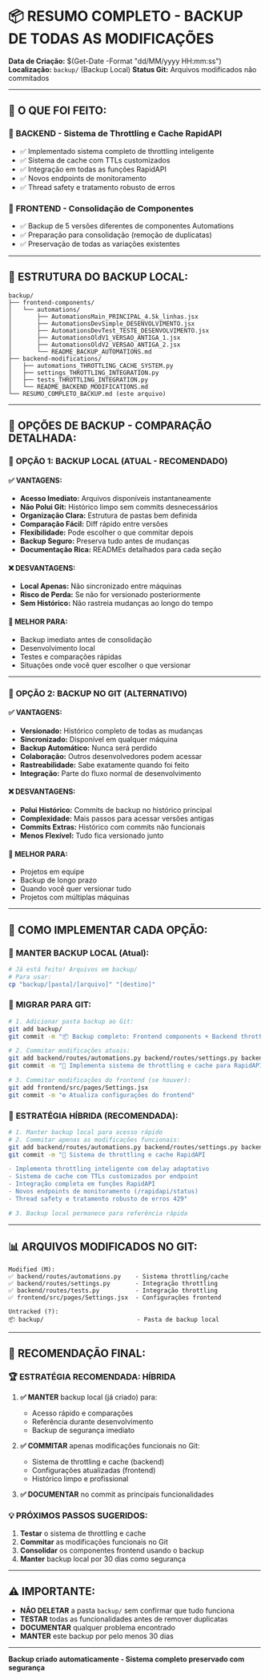 # 📦 RESUMO COMPLETO - BACKUP DE TODAS AS MODIFICAÇÕES

**Data de Criação:** $(Get-Date -Format "dd/MM/yyyy HH:mm:ss")
**Localização:** `backup/` (Backup Local)
**Status Git:** Arquivos modificados não commitados

---

## 🎯 O QUE FOI FEITO:

### 🔧 **BACKEND - Sistema de Throttling e Cache RapidAPI**
- ✅ Implementado sistema completo de throttling inteligente
- ✅ Sistema de cache com TTLs customizados
- ✅ Integração em todas as funções RapidAPI
- ✅ Novos endpoints de monitoramento
- ✅ Thread safety e tratamento robusto de erros

### 🎨 **FRONTEND - Consolidação de Componentes**
- ✅ Backup de 5 versões diferentes de componentes Automations
- ✅ Preparação para consolidação (remoção de duplicatas)
- ✅ Preservação de todas as variações existentes

---

## 📂 ESTRUTURA DO BACKUP LOCAL:

```
backup/
├── frontend-components/
│   └── automations/
│       ├── AutomationsMain_PRINCIPAL_4.5k_linhas.jsx
│       ├── AutomationsDevSimple_DESENVOLVIMENTO.jsx
│       ├── AutomationsDevTest_TESTE_DESENVOLVIMENTO.jsx
│       ├── AutomationsOldV1_VERSAO_ANTIGA_1.jsx
│       ├── AutomationsOldV2_VERSAO_ANTIGA_2.jsx
│       └── README_BACKUP_AUTOMATIONS.md
├── backend-modifications/
│   ├── automations_THROTTLING_CACHE_SYSTEM.py
│   ├── settings_THROTTLING_INTEGRATION.py
│   ├── tests_THROTTLING_INTEGRATION.py
│   └── README_BACKEND_MODIFICATIONS.md
└── RESUMO_COMPLETO_BACKUP.md (este arquivo)
```

---

## 🔄 OPÇÕES DE BACKUP - COMPARAÇÃO DETALHADA:

### 📍 **OPÇÃO 1: BACKUP LOCAL (ATUAL - RECOMENDADO)**

#### ✅ **VANTAGENS:**
- **Acesso Imediato:** Arquivos disponíveis instantaneamente
- **Não Polui Git:** Histórico limpo sem commits desnecessários
- **Organização Clara:** Estrutura de pastas bem definida
- **Comparação Fácil:** Diff rápido entre versões
- **Flexibilidade:** Pode escolher o que commitar depois
- **Backup Seguro:** Preserva tudo antes de mudanças
- **Documentação Rica:** READMEs detalhados para cada seção

#### ❌ **DESVANTAGENS:**
- **Local Apenas:** Não sincronizado entre máquinas
- **Risco de Perda:** Se não for versionado posteriormente
- **Sem Histórico:** Não rastreia mudanças ao longo do tempo

#### 🎯 **MELHOR PARA:**
- Backup imediato antes de consolidação
- Desenvolvimento local
- Testes e comparações rápidas
- Situações onde você quer escolher o que versionar

---

### 📍 **OPÇÃO 2: BACKUP NO GIT (ALTERNATIVO)**

#### ✅ **VANTAGENS:**
- **Versionado:** Histórico completo de todas as mudanças
- **Sincronizado:** Disponível em qualquer máquina
- **Backup Automático:** Nunca será perdido
- **Colaboração:** Outros desenvolvedores podem acessar
- **Rastreabilidade:** Sabe exatamente quando foi feito
- **Integração:** Parte do fluxo normal de desenvolvimento

#### ❌ **DESVANTAGENS:**
- **Polui Histórico:** Commits de backup no histórico principal
- **Complexidade:** Mais passos para acessar versões antigas
- **Commits Extras:** Histórico com commits não funcionais
- **Menos Flexível:** Tudo fica versionado junto

#### 🎯 **MELHOR PARA:**
- Projetos em equipe
- Backup de longo prazo
- Quando você quer versionar tudo
- Projetos com múltiplas máquinas

---

## 🚀 COMO IMPLEMENTAR CADA OPÇÃO:

### 📍 **MANTER BACKUP LOCAL (Atual):**
```bash
# Já está feito! Arquivos em backup/
# Para usar:
cp "backup/[pasta]/[arquivo]" "[destino]"
```

### 📍 **MIGRAR PARA GIT:**
```bash
# 1. Adicionar pasta backup ao Git:
git add backup/
git commit -m "📦 Backup completo: Frontend components + Backend throttling system"

# 2. Commitar modificações atuais:
git add backend/routes/automations.py backend/routes/settings.py backend/routes/tests.py
git commit -m "🔧 Implementa sistema de throttling e cache para RapidAPI"

# 3. Commitar modificações do frontend (se houver):
git add frontend/src/pages/Settings.jsx
git commit -m "⚙️ Atualiza configurações do frontend"
```

### 📍 **ESTRATÉGIA HÍBRIDA (RECOMENDADA):**
```bash
# 1. Manter backup local para acesso rápido
# 2. Commitar apenas as modificações funcionais:
git add backend/routes/automations.py backend/routes/settings.py backend/routes/tests.py
git commit -m "🔧 Sistema de throttling e cache RapidAPI

- Implementa throttling inteligente com delay adaptativo
- Sistema de cache com TTLs customizados por endpoint
- Integração completa em funções RapidAPI
- Novos endpoints de monitoramento (/rapidapi/status)
- Thread safety e tratamento robusto de erros 429"

# 3. Backup local permanece para referência rápida
```

---

## 📊 ARQUIVOS MODIFICADOS NO GIT:

```
Modified (M):
✅ backend/routes/automations.py    - Sistema throttling/cache
✅ backend/routes/settings.py       - Integração throttling
✅ backend/routes/tests.py          - Integração throttling  
✅ frontend/src/pages/Settings.jsx  - Configurações frontend

Untracked (?):
📦 backup/                          - Pasta de backup local
```

---

## 🎯 RECOMENDAÇÃO FINAL:

### 🏆 **ESTRATÉGIA RECOMENDADA: HÍBRIDA**

1. **✅ MANTER** backup local (já criado) para:
   - Acesso rápido e comparações
   - Referência durante desenvolvimento
   - Backup de segurança imediato

2. **✅ COMMITAR** apenas modificações funcionais no Git:
   - Sistema de throttling e cache (backend)
   - Configurações atualizadas (frontend)
   - Histórico limpo e profissional

3. **✅ DOCUMENTAR** no commit as principais funcionalidades

### 💡 **PRÓXIMOS PASSOS SUGERIDOS:**

1. **Testar** o sistema de throttling e cache
2. **Commitar** as modificações funcionais no Git
3. **Consolidar** os componentes frontend usando o backup
4. **Manter** backup local por 30 dias como segurança

---

## ⚠️ IMPORTANTE:

- **NÃO DELETAR** a pasta `backup/` sem confirmar que tudo funciona
- **TESTAR** todas as funcionalidades antes de remover duplicatas
- **DOCUMENTAR** qualquer problema encontrado
- **MANTER** este backup por pelo menos 30 dias

---

**Backup criado automaticamente - Sistema completo preservado com segurança**